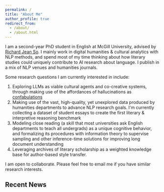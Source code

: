 ```yaml
---
permalink: /
title: "About Me"
author_profile: true
redirect_from: 
  - /about/
  - /about.html
---
```

I am  a second-year PhD student in English at McGill University, advised by [Richard Jean So](https://richardjeanso.wixsite.com/mysite/light-art). I mainly work in digital humanities & cultural analytics with NLP methods, and spend most of my time thinking about how literary studies could uniquely contribute to AI research about language. I publish in a mix of NLP venues and humanities journals.

Some research questions I am currently interested in include:
1. Exploring LLMs as viable cultural agents and co-creative systems, through making use of the affordances of hallucinations as [confabulations](https://aclanthology.org/2024.acl-long.770/)
1. Making use of the vast, high-quality, yet unexplored data produced by humanities departments to advance NLP research goals. I'm currently collecting a dataset of student essays to create the first literary & interpretive reasoning benchmark
1. Modeling close reading (a skill that most universities ask English departments to teach all undergrads) as a unique cognitive behavior, and formalizing its procedures with information theory to supervise sampling and other inference-time solutions for improving long document understanding
1. Leveraging archives of literary scholarship as a weighted knowledge base for author-based style transfer.

I am open to collaborate. Please feel free to email me if you have similar research interests.

Recent News
------
